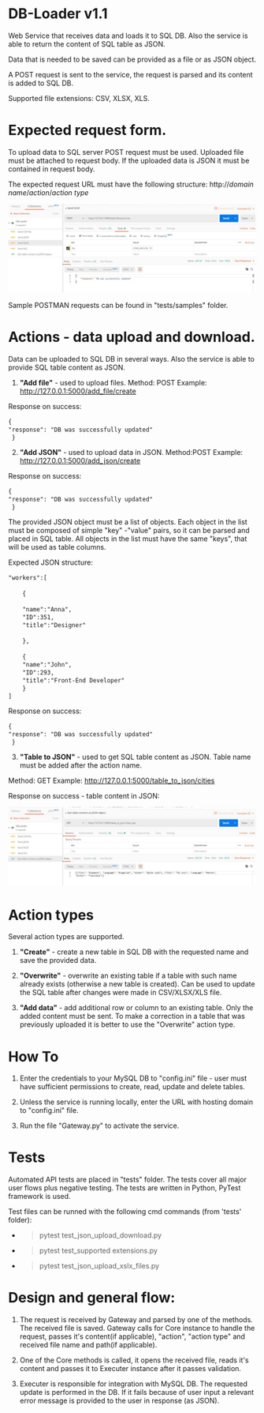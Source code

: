 # DB-Loader v1.1
Web Service that receives data and loads it to SQL DB.
Also the service is able to return the content of SQL table as JSON.

Data that is needed to be saved can be provided as a file or 
as JSON object.

A POST request is sent to the service, the request is parsed
and its content is added to SQL DB.

Supported file extensions: CSV, XLSX, XLS.



# Expected request form.
To upload data to SQL server POST request must be used.
Uploaded file must be attached to request body.
If the uploaded data is JSON it must be contained in request body. 

The expected request URL must have the following structure:
http://*domain name*/*action*/*action type*

<img src="https://github.com/EvgeniyJeka/DB-Loader/blob/master/tests/samples/xlx_sending_sample.jpg" alt="Screenshot" width="600" />

Sample POSTMAN requests can be found in "tests/samples" folder.

# Actions - data upload and download. 
Data can be uploaded to SQL DB in several ways. Also the service 
is able to provide SQL table content as JSON.

1. **"Add file"** - used to upload files. 
Method: POST
Example: http://127.0.0.1:5000/add_file/create

Response on success: 
  		
    {
    "response": "DB was successfully updated"
     }			
	

2. **"Add JSON"** - used to upload data in JSON. 
Method:POST
Example: http://127.0.0.1:5000/add_json/create 

Response on success: 
  		
    {
    "response": "DB was successfully updated"
     }			
	

The provided JSON object must be a list of objects.
Each object in the list must be composed of simple "key" -"value" pairs,
so it can be parsed and placed in SQL table. All objects in the list must have the same "keys", that will 
be used as table columns.

Expected JSON structure:


	
	"workers":[
		
		{
		
		"name":"Anna",
		"ID":351,
		"title":"Designer"
			
		},
		
		{
		"name":"John",
		"ID":293,
		"title":"Front-End Developer"
		}			
	]
	
Response on success: 
  		
    {
    "response": "DB was successfully updated"
     }		


3. **"Table to JSON"** - used to get SQL table content as JSON.
Table name must be added after the action name.

Method: GET
Example: http://127.0.0.1:5000/table_to_json/cities

Response on success - table content in JSON:

<img src="https://github.com/EvgeniyJeka/DB-Loader/blob/master/tests/samples/table_to_json_sample.jpg" alt="Screenshot" width="600" />


# Action types
Several action types are supported.

1. **"Create"** - create a new table in SQL DB with the requested name 
and save the provided data.

2. **"Overwrite"** - overwrite an existing table if a table with such name 
already exists (otherwise a new table is created). Can be used to update
the SQL table after changes were made in CSV/XLSX/XLS file.

3. **"Add data"** - add additional row or column to an existing table.
Only the added content must be sent. To make a correction in a table that 
was previously uploaded it is better to use the "Overwrite" action type.


# How To 

1. Enter the credentials to your MySQL DB to "config.ini" file - 
user must have sufficient permissions to create, read, update and delete 
tables.

2. Unless the service is running locally, enter the URL with hosting 
domain to "config.ini" file.

3. Run the file "Gateway.py"  to activate the service.  

# Tests

Automated API tests are placed in "tests" folder.
The tests cover all major user flows plus negative testing.
The tests are written in Python, PyTest framework is used. 

Test files can be runned with the following cmd commands (from 'tests' folder):
- >pytest test_json_upload_download.py
- >pytest test_supported extensions.py
- >pytest test_json_upload_xslx_files.py


# Design and general flow:
1. The request is received by Gateway and parsed by one of the methods. The 
received file is saved. Gateway calls for Core instance to handle the request, 
passes it's content(if applicable), "action", "action type" and received 
file name and path(if applicable).

2. One of the Core methods is called, it opens the received file, 
reads it's content and passes it to Executer instance after 
it passes validation.

3. Executer is responsible for integration with MySQL DB.
The requested update is performed in the DB. If it fails because of
user input a relevant error message is provided to the user in response 
(as JSON).





  



